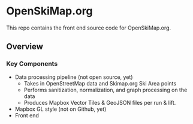 # OpenSkiMap.org

This repo contains the front end source code for OpenSkiMap.org.

## Overview

### Key Components

- Data processing pipeline (not open source, yet)
  - Takes in OpenStreetMap data and Skimap.org Ski Area points
  - Performs sanitization, normalization, and graph processing on the data
  - Produces Mapbox Vector Tiles & GeoJSON files per run & lift.
- Mapbox GL style (not on Github, yet)
- Front end
